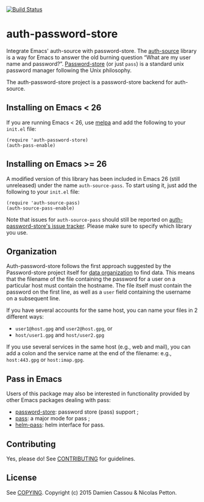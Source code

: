 [![Build Status](https://travis-ci.org/DamienCassou/auth-password-store.svg)](https://travis-ci.org/DamienCassou/auth-password-store)

# auth-password-store

Integrate Emacs' auth-source with password-store. The
[auth-source](https://www.gnu.org/software/emacs/manual/html_mono/auth.html)
library is a way for Emacs to answer the old burning question “What
are my user name and password?”.
[Password-store](http://www.passwordstore.org) (or just `pass`) is a
standard unix password manager following the Unix philosophy.

The auth-password-store project is a password-store backend for
auth-source.

## Installing on Emacs < 26

If you are running Emacs < 26, use [melpa](https://melpa.org) and add
the following to your `init.el` file:

    (require 'auth-password-store)
    (auth-pass-enable)

## Installing on Emacs >= 26

A modified version of this library has been included in Emacs 26 (still unreleased) under
the name `auth-source-pass`. To start using it, just add the following
to your `init.el` file:

    (require 'auth-source-pass)
    (auth-source-pass-enable)

Note that issues for `auth-source-pass` should still be reported on
[auth-password-store's issue tracker](https://github.com/DamienCassou/auth-password-store/issues).
Please make sure to specify which library you use.

## Organization

Auth-password-store follows the first approach suggested by the
Password-store project itself for
[data organization](http://www.passwordstore.org/#organization) to
find data. This means that the filename of the file containing the
password for a user on a particular host must contain the hostname.
The file itself must contain the password on the first line, as well
as a `user` field containing the username on a subsequent line.

If you have several accounts for the same host, you can name your
files in 2 different ways:

- `user1@host.gpg` and `user2@host.gpg`, or
- `host/user1.gpg` and `host/user2.gpg`

If you use several services in the same host (e.g., web and mail), you
can add a colon and the service name at the end of the filename: e.g.,
`host:443.gpg` or `host:imap.gpg`.

## Pass in Emacs

Users of this package may also be interested in functionality provided
by other Emacs packages dealing with pass:

- [password-store](https://git.zx2c4.com/password-store/tree/contrib/emacs/password-store.el): password store (pass) support ;
- [pass](https://github.com/NicolasPetton/pass): a major mode for
  pass ;
- [helm-pass](https://github.com/jabranham/helm-pass): helm interface for pass.

## Contributing

Yes, please do! See [CONTRIBUTING][] for guidelines.

## License

See [COPYING][]. Copyright (c) 2015 Damien Cassou & Nicolas Petton.


[CONTRIBUTING]: ./CONTRIBUTING.md
[COPYING]: ./COPYING
